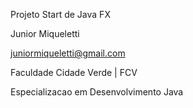 Projeto Start de Java FX

Junior Miqueletti

juniormiqueletti@gmail.com

Faculdade Cidade Verde | FCV

Especializacao em Desenvolvimento Java
